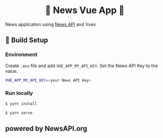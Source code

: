 <h1 align="center">📰 News Vue App 📰</h1>

News application using [News API][*1] and Vuex

## 🔧 Build Setup

### Environment

Create `.env` file and add `VUE_APP_MY_API_KEY`. Set the News API Key to the value.

```bash
VUE_APP_MY_API_KEY=<your News API Key>
```

### Run locally

```bash
$ yarn install

$ yarn serve
```

## powered by NewsAPI.org

[*1]: https://newsapi.org/
